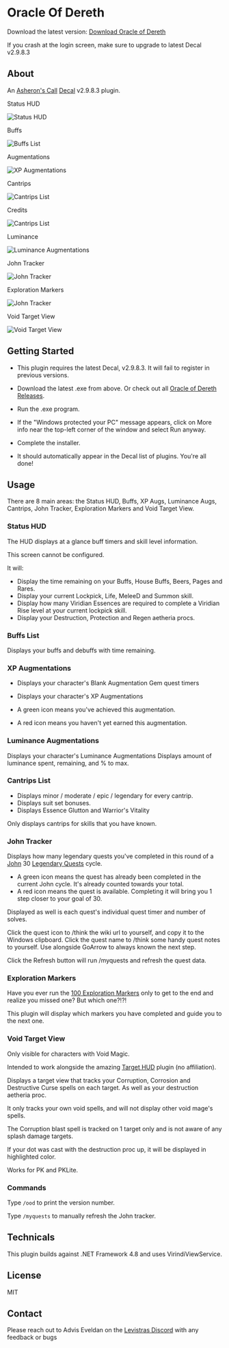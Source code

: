 ﻿# Oracle Of Dereth

Download the latest version: [Download Oracle of Dereth](https://github.com/advis61/OracleOfDereth/releases/download/1.8.0/OracleOfDerethInstaller-1.8.0.0.exe)

If you crash at the login screen, make sure to upgrade to latest Decal v2.9.8.3

## About

An [Asheron's Call](https://emulator.ac/how-to-play/) [Decal](https://decaldev.com/) v2.9.8.3 plugin.

Status HUD

![Status HUD](./docs/Status.png)

Buffs

![Buffs List](./docs/Buffs.png)

Augmentations

![XP Augmentations](./docs/Augmentations.png)

Cantrips

![Cantrips List](./docs/Cantrips.png)

Credits

![Cantrips List](./docs/Credits.png)

Luminance

![Luminance Augmentations](./docs/Luminance.png)

John Tracker

![John Tracker](./docs/John.png)

Exploration Markers

![John Tracker](./docs/Markers.png)

Void Target View

![Void Target View](./docs/Void.png)

## Getting Started
- This plugin requires the latest Decal, v2.9.8.3. It will fail to register in previous versions.

- Download the latest .exe from above. Or check out all [Oracle of Dereth Releases](https://github.com/advis61/OracleOfDereth/releases).

- Run the .exe program.

- If the "Windows protected your PC" message appears, click on More info near the top-left corner of the window and select Run anyway.

- Complete the installer.

- It should automatically appear in the Decal list of plugins. You're all done!

## Usage

There are 8 main areas: the Status HUD, Buffs, XP Augs, Luminance Augs, Cantrips, John Tracker, Exploration Markers and Void Target View.

### Status HUD

The HUD displays at a glance buff timers and skill level information.

This screen cannot be configured.

It will:

- Display the time remaining on your Buffs, House Buffs, Beers, Pages and Rares.
- Display your current Lockpick, Life, MeleeD and Summon skill.
- Display how many Viridian Essences are required to complete a Viridian Rise level at your current lockpick skill.
- Display your Destruction, Protection and Regen aetheria procs.

### Buffs List

Displays your buffs and debuffs with time remaining.

### XP Augmentations

- Displays your character's Blank Augmentation Gem quest timers
- Displays your character's XP Augmentations

- A green icon means you've achieved this augmentation.
- A red icon means you haven't yet earned this augmentation.

### Luminance Augmentations

Displays your character's Luminance Augmentations
Displays amount of luminance spent, remaining, and % to max.

### Cantrips List

- Displays minor / moderate / epic / legendary for every cantrip. 
- Displays suit set bonuses.
- Displays Essence Glutton and Warrior's Vitality

Only displays cantrips for skills that you have known.

### John Tracker

Displays how many legendary quests you've completed in this round of a [John](https://acportalstorm.com/wiki/John) 30 [Legendary Quests](https://acportalstorm.com/wiki/Legendary_Quests) cycle.

- A green icon means the quest has already been completed in the current John cycle. It's already counted towards your total.
- A red icon means the quest is available. Completing it will bring you 1 step closer to your goal of 30.

Displayed as well is each quest's individual quest timer and number of solves.

Click the quest icon to /think the wiki url to yourself, and copy it to the Windows clipboard.
Click the quest name to /think some handy quest notes to yourself. Use alongside GoArrow to always known the next step.

Click the Refresh button will run /myquests and refresh the quest data.

### Exploration Markers

Have you ever run the [100 Exploration Markers](https://acportalstorm.com/wiki/Dereth_Exploration/Markers_by_Efficiency) only to get to the end and realize you missed one? But which one?!?!

This plugin will display which markers you have completed and guide you to the next one.

### Void Target View

Only visible for characters with Void Magic.

Intended to work alongside the amazing [Target HUD](https://www.accpp.net/archive/922b4feec61670a97ef5b965092c709d) plugin (no affiliation).

Displays a target view that tracks your Corruption, Corrosion and Destructive Curse spells on each target. As well as your destruction aetheria proc.

It only tracks your own void spells, and will not display other void mage's spells.

The Corruption blast spell is tracked on 1 target only and is not aware of any splash damage targets.

If your dot was cast with the destruction proc up, it will be displayed in highlighted color.

Works for PK and PKLite.

### Commands

Type `/ood` to print the version number.

Type `/myquests` to manually refresh the John tracker.

## Technicals

This plugin builds against .NET Framework 4.8 and uses VirindiViewService.

## License

MIT

## Contact

Please reach out to Advis Eveldan on the [Levistras Discord](https://discord.gg/VwbWHskR) with any feedback or bugs